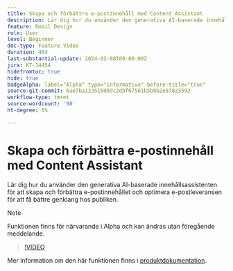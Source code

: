 ```yaml
---
title: Skapa och förbättra e-postinnehåll med Content Assistant
description: Lär dig hur du använder den generativa AI-baserade innehållsassistenten för att skapa och förbättra e-postinnehållet och optimera e-postleveransen för att få bättre genklang hos publiken.
feature: Email Design
role: User
level: Beginner
doc-type: Feature Video
duration: 464
last-substantial-update: 2024-02-08T00:00:00Z
jira: KT-14454
hidefromtoc: true
hide: true
badgeAlpha: label="Alpha" type="informative" before-title="true"
source-git-commit: 6ae7ba123510d6dc2dbf67561b5b0b2e87823592
workflow-type: tm+mt
source-wordcount: '98'
ht-degree: 0%

---
```



# Skapa och förbättra e-postinnehåll med Content Assistant

Lär dig hur du använder den generativa AI-baserade innehållsassistenten för att skapa och förbättra e-postinnehållet och optimera e-postleveransen för att få bättre genklang hos publiken.

>[!NOTE]
>
> Funktionen finns för närvarande i Alpha och kan ändras utan föregående meddelande.

>[!VIDEO](https://video.tv.adobe.com/v/3425796/?learn=on)

Mer information om den här funktionen finns i [produktdokumentation](https://experienceleague.adobe.com/docs/campaign-web/v8/msg/email/content/content-assistant/generative-gs.html).
